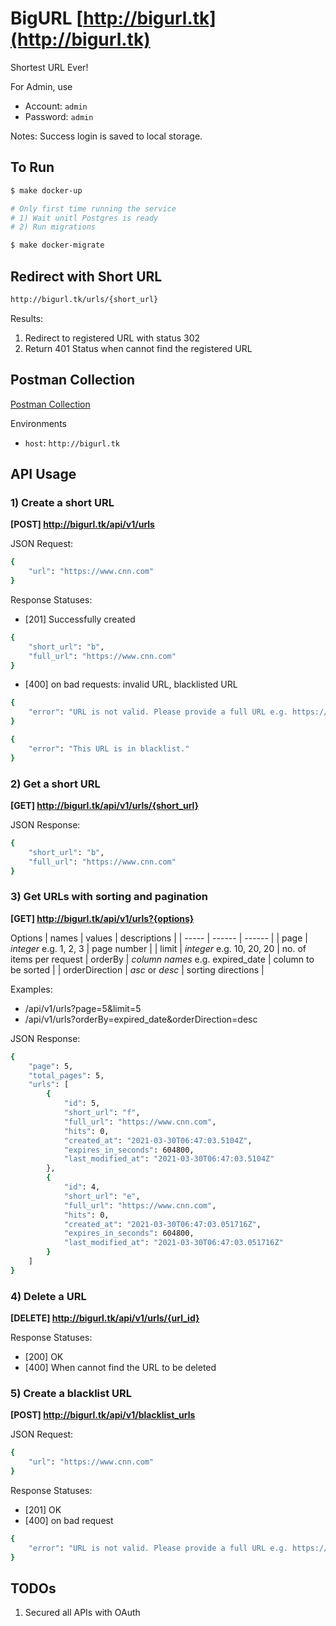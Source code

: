 # BigURL [http://bigurl.tk](http://bigurl.tk)
Shortest URL Ever!

For Admin, use
- Account: `admin`
- Password: `admin`

Notes: Success login is saved to local storage.

## To Run
```sh
$ make docker-up

# Only first time running the service
# 1) Wait unitl Postgres is ready
# 2) Run migrations

$ make docker-migrate
```


## Redirect with Short URL

```sh
http://bigurl.tk/urls/{short_url}
```

Results:
 1. Redirect to registered URL with status 302
 2. Return 401 Status when cannot find the registered URL

## Postman Collection
[Postman Collection](https://raw.githubusercontent.com/ekkapob/miniurl/main/MiniURL.postman_collection.json)

Environments
- `host`: `http://bigurl.tk`

## API Usage
### 1) Create a short URL
**[POST] http://bigurl.tk/api/v1/urls**

JSON Request:
```sh
{
    "url": "https://www.cnn.com"
}
```
Response Statuses:
  - [201] Successfully created

```sh
{
    "short_url": "b",
    "full_url": "https://www.cnn.com"
}
```

  - [400] on bad requests: invalid URL, blacklisted URL

```sh
{
    "error": "URL is not valid. Please provide a full URL e.g. https://google.com"
}
```

```sh
{
    "error": "This URL is in blacklist."
}
```

### 2) Get a short URL
**[GET] http://bigurl.tk/api/v1/urls/{short_url}**

JSON Response:
```sh
{
    "short_url": "b",
    "full_url": "https://www.cnn.com"
}
```
### 3) Get URLs with sorting and pagination
**[GET] http://bigurl.tk/api/v1/urls?{options}**

Options
| names | values | descriptions |
| ----- | ------ | ------ |
| page  | _integer_ e.g. 1, 2, 3 | page number |
| limit | _integer_ e.g. 10, 20, 20 | no. of items per request
| orderBy  | _column names_ e.g. expired_date | column to be sorted |
| orderDirection | _asc_ or _desc_ | sorting directions |

Examples:
- /api/v1/urls?page=5&limit=5
- /api/v1/urls?orderBy=expired_date&orderDirection=desc

JSON Response:
```sh
{
    "page": 5,
    "total_pages": 5,
    "urls": [
        {
            "id": 5,
            "short_url": "f",
            "full_url": "https://www.cnn.com",
            "hits": 0,
            "created_at": "2021-03-30T06:47:03.5104Z",
            "expires_in_seconds": 604800,
            "last_modified_at": "2021-03-30T06:47:03.5104Z"
        },
        {
            "id": 4,
            "short_url": "e",
            "full_url": "https://www.cnn.com",
            "hits": 0,
            "created_at": "2021-03-30T06:47:03.051716Z",
            "expires_in_seconds": 604800,
            "last_modified_at": "2021-03-30T06:47:03.051716Z"
        }
    ]
}
```

### 4) Delete a URL
**[DELETE] http://bigurl.tk/api/v1/urls/{url_id}**

Response Statuses:
  - [200] OK
  - [400] When cannot find the URL to be deleted

### 5) Create a blacklist URL
**[POST] http://bigurl.tk/api/v1/blacklist_urls**

JSON Request:
```sh
{
    "url": "https://www.cnn.com"
}
```

Response Statuses:
  - [201] OK
  - [400] on bad request

```sh
{
    "error": "URL is not valid. Please provide a full URL e.g. https://google.com"
}
```

## TODOs
1. Secured all APIs with OAuth
